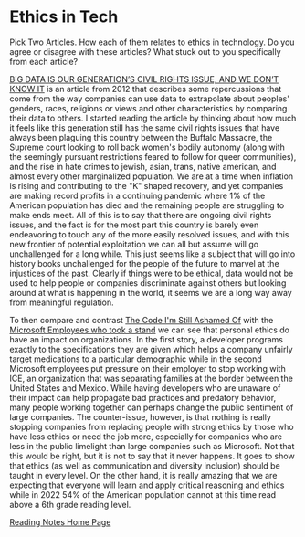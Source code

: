 # Ethics in Tech

Pick Two Articles. How each of them relates to ethics in technology. Do you agree or disagree with these articles? What stuck out to you specifically from each article?

[BIG DATA IS OUR GENERATION’S CIVIL RIGHTS ISSUE, AND WE DON’T KNOW IT](http://solveforinteresting.com/big-data-is-our-generations-civil-rights-issue-and-we-dont-know-it/) is an article from 2012 that describes some repercussions that come from the way companies can use data to extrapolate about peoples' genders, races, religions or views and other characteristics by comparing their data to others. I started reading the article by thinking about how much it feels like this generation still has the same civil rights issues that have always been plaguing this country between the Buffalo Massacre, the Supreme court looking to roll back women's bodily autonomy (along with the seemingly pursuant restrictions feared to follow for queer communities), and the rise in hate crimes to jewish, asian, trans, native american, and almost every other marginalized population. We are at a time when inflation is rising and contributing to the "K" shaped recovery, and yet companies are making record profits in a continuing pandemic where 1% of the American population has died and the remaining people are struggling to make ends meet. All of this is to say that there are ongoing civil rights issues, and the fact is for the most part this country is barely even endeavoring to touch any of the more easily resolved issues, and with this new frontier of potential exploitation we can all but assume will go unchallenged for a long while. This just seems like a subject that will go into history books unchallenged for the people of the future to marvel at the injustices of the past. Clearly if things were to be ethical, data would not be used to help people or companies discriminate against others but looking around at what is happening in the world, it seems we are a long way away from meaningful regulation.

To then compare and contrast [The Code I'm Still Ashamed Of](https://www.freecodecamp.org/news/the-code-im-still-ashamed-of-e4c021dff55e) with the [Microsoft Employees who took a stand](https://web.archive.org/web/20211124172013/https://www.nytimes.com/2018/06/19/technology/tech-companies-immigration-border.html) we can see that personal ethics do have an impact on organizations. In the first story, a developer programs exactly to the specifications they are given which helps a company unfairly target medications to a particular demographic while in the second Microsoft employees put pressure on their employer to stop working with ICE, an organization that was separating families at the border between the United States and Mexico. While having developers who are unaware of their impact can help propagate bad practices and predatory behavior, many people working together can perhaps change the public sentiment of large companies. The counter-issue, however, is that nothing is really stopping companies from replacing people with strong ethics by those who have less ethics or need the job more, especially for companies who are less in the public limelight than large companies such as Microsoft. Not that this would be right, but it is not to say that it never happens. It goes to show that ethics (as well as communication and diversity inclusion) should be taught in every level. On the other hand, it is really amazing that we are expecting that everyone will learn and apply critical reasoning and ethics while in 2022 54% of the American population cannot at this time read above a 6th grade reading level.


[Reading Notes Home Page](README.md)